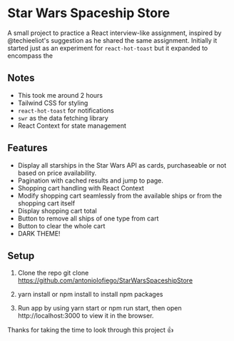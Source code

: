 # Star Wars Spaceship Store

A small project to practice a React interview-like assignment, inspired by @techieeliot's suggestion as he shared the same assignment. Initially it started just as an experiment for `react-hot-toast` but it expanded to encompass the

## Notes

- This took me around 2 hours
- Tailwind CSS for styling
- `react-hot-toast` for notifications
- `swr` as the data fetching library
- React Context for state management

## Features

- Display all starships in the Star Wars API as cards, purchaseable or not based on price availability.
- Pagination with cached results and jump to page.
- Shopping cart handling with React Context
- Modify shopping cart seamlessly from the available ships or from the shopping cart itself
- Display shopping cart total
- Button to remove all ships of one type from cart
- Button to clear the whole cart
- DARK THEME!

## Setup

1. Clone the repo git clone https://github.com/antoniolofiego/StarWarsSpaceshipStore

2. yarn install or npm install to install npm packages

3. Run app by using yarn start or npm run start, then open http://localhost:3000 to view it in the browser.

Thanks for taking the time to look through this project 👍
